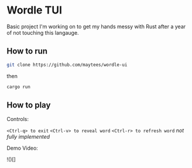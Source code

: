 # Wordle TUI

Basic project I'm working on to get my hands messy with Rust after a year of not
touching this langauge.

## How to run

```bash
git clone https://github.com/maytees/wordle-ui
```

then

```bash
cargo run
```

## How to play

Controls:

`<Ctrl-q> to exit`
`<Ctrl-v> to reveal word`
`<Ctrl-r> to refresh word` _not fully implemented_

Demo Video:

!()[]
